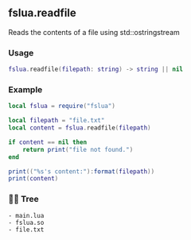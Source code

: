 ## fslua.readfile
Reads the contents of a file using std::ostringstream
### Usage
```lua
fslua.readfile(filepath: string) -> string || nil
```
### Example
```lua
local fslua = require("fslua")

local filepath = "file.txt"
local content = fslua.readfile(filepath)

if content == nil then
    return print("file not found.")
end

print(("%s's content:"):format(filepath))
print(content)
```
### 🌲🌳 Tree
```
- main.lua
- fslua.so
- file.txt
```
